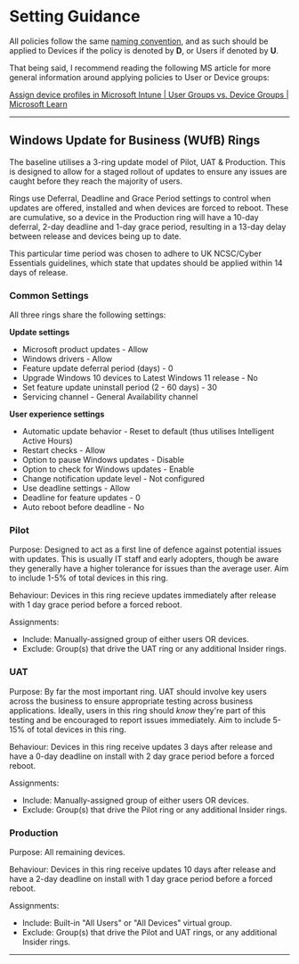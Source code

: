 # Setting Guidance

All policies follow the same [naming convention](/README.md#available-baseline-settings), and as such should be applied to Devices if the policy is denoted by **D**, or Users if denoted by **U**.

That being said, I recommend reading the following MS article for more general information around applying policies to User or Device groups:

[Assign device profiles in Microsoft Intune | User Groups vs. Device Groups | Microsoft Learn](https://learn.microsoft.com/en-us/mem/intune/configuration/device-profile-assign#user-groups-vs-device-groups?WT.mc_id=DX-MVP-5005288)

---

## Windows Update for Business (WUfB) Rings

The baseline utilises a 3-ring update model of Pilot, UAT & Production. This is designed to allow for a staged rollout of updates to ensure any issues are caught before they reach the majority of users.

Rings use Deferral, Deadline and Grace Period settings to control when updates are offered, installed and when devices are forced to reboot. These are cumulative, so a device in the Production ring will have a 10-day deferral, 2-day deadline and 1-day grace period, resulting in a 13-day delay between release and devices being up to date.

This particular time period was chosen to adhere to UK NCSC/Cyber Essentials guidelines, which state that updates should be applied within 14 days of release.

### Common Settings
All three rings share the following settings:

**Update settings**
* Microsoft product updates - Allow
* Windows drivers - Allow
* Feature update deferral period (days) - 0
* Upgrade Windows 10 devices to Latest Windows 11 release - No
* Set feature update uninstall period (2 - 60 days) - 30
* Servicing channel - General Availability channel

**User experience settings**
* Automatic update behavior - Reset to default (thus utilises Intelligent Active Hours)
* Restart checks - Allow
* Option to pause Windows updates - Disable
* Option to check for Windows updates - Enable
* Change notification update level - Not configured
* Use deadline settings - Allow
* Deadline for feature updates - 0
* Auto reboot before deadline - No

### Pilot
Purpose: Designed to act as a first line of defence against potential issues with updates. This is usually IT staff and early adopters, though be aware they generally have a higher tolerance for issues than the average user. Aim to include 1-5% of total devices in this ring.

Behaviour: Devices in this ring recieve updates immediately after release with 1 day grace period before a forced reboot.

Assignments:
* Include: Manually-assigned group of either users OR devices.
* Exclude: Group(s) that drive the UAT ring or any additional Insider rings.

### UAT
Purpose: By far the most important ring. UAT should involve key users across the business to ensure appropriate testing across business applications. Ideally, users in this ring should *know* they're part of this testing and be encouraged to report issues immediately. Aim to include 5-15% of total devices in this ring.

Behaviour: Devices in this ring receive updates 3 days after release and have a 0-day deadline on install with 2 day grace period before a forced reboot.

Assignments:
* Include: Manually-assigned group of either users OR devices.
* Exclude: Group(s) that drive the Pilot ring or any additional Insider rings.

### Production
Purpose: All remaining devices.

Behaviour: Devices in this ring receive updates 10 days after release and have a 2-day deadline on install with 1 day grace period before a forced reboot.

Assignments:
* Include: Built-in "All Users" or "All Devices" virtual group.
* Exclude: Group(s) that drive the Pilot and UAT rings, or any additional Insider rings.

---
